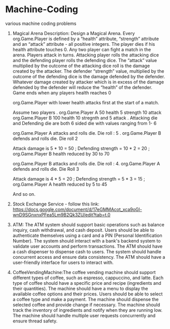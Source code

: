 # Machine-Coding
various machine coding problems

1. Magical Arena Description:
    Design a Magical Arena. Every org.Game.Player is defined by a “health” attribute, “strength” attribute and an “attack” attribute - all positive integers. The player dies if his health attribute     touches 0. Any two player can fight a match in the arena. Players attack in turns. Attacking player rolls the attacking dice and the defending player rolls the defending dice. The         “attack” value multiplied by the outcome of the  attacking dice roll is the damage created by the attacker. The defender “strength” value, multiplied by the outcome of the defending         dice is the damage defended by the defender. Whatever damage created by attacker which is in excess of the damage defended by the defender will reduce the “health” of the defender.         Game ends when any players health reaches 0
    
    org.Game.Player with lower health attacks first at the start of a match. 
    
    Assume two players . org.Game.Player A 50 health 5 strength 10 attack org.Game.Player B 100 health 10 stregnth and 5 attack . Attacking die and Defending die are both 6 sided die with values ranging         from 1- 6
    
    org.Game.Player A attacks and rolls die. Die roll : 5 . org.Game.Player B defends and rolls die. Die roll 2
    
    Attack damage is 5 * 10 = 50 ; Defending strength = 10 * 2 = 20 ; org.Game.Player B health reduced by 30 to 70
    
    org.Game.Player B attacks and rolls die. Die roll : 4. org.Game.Player A defends and rolls die. Die Roll 3
    
    Attack damage is 4 * 5 = 20 ; Defending strength = 5 * 3 = 15 ; org.Game.Player A health reduced by 5 to 45
    
    And so on.
2. Stock Exchange Service - 
   follow this link: https://docs.google.com/document/d/17eGMMAcot_xca9oGl-wnD9SGnxnxPFea5Lm9B2Qk3ZU/edit?tab=t.0

3. ATM: The ATM system should support basic operations such as balance inquiry, cash withdrawal, and cash deposit.
   Users should be able to authenticate themselves using a card and a PIN (Personal Identification Number).
   The system should interact with a bank's backend system to validate user accounts and perform transactions.
   The ATM should have a cash dispenser to dispense cash to users.
   The system should handle concurrent access and ensure data consistency.
   The ATM should have a user-friendly interface for users to interact with.

4. CoffeeVendingMachine:The coffee vending machine should support different types of coffee, such as espresso, cappuccino, and latte.
   Each type of coffee should have a specific price and recipe (ingredients and their quantities).
   The machine should have a menu to display the available coffee options and their prices.
   Users should be able to select a coffee type and make a payment.
   The machine should dispense the selected coffee and provide change if necessary.
   The machine should track the inventory of ingredients and notify when they are running low.
   The machine should handle multiple user requests concurrently and ensure thread safety.